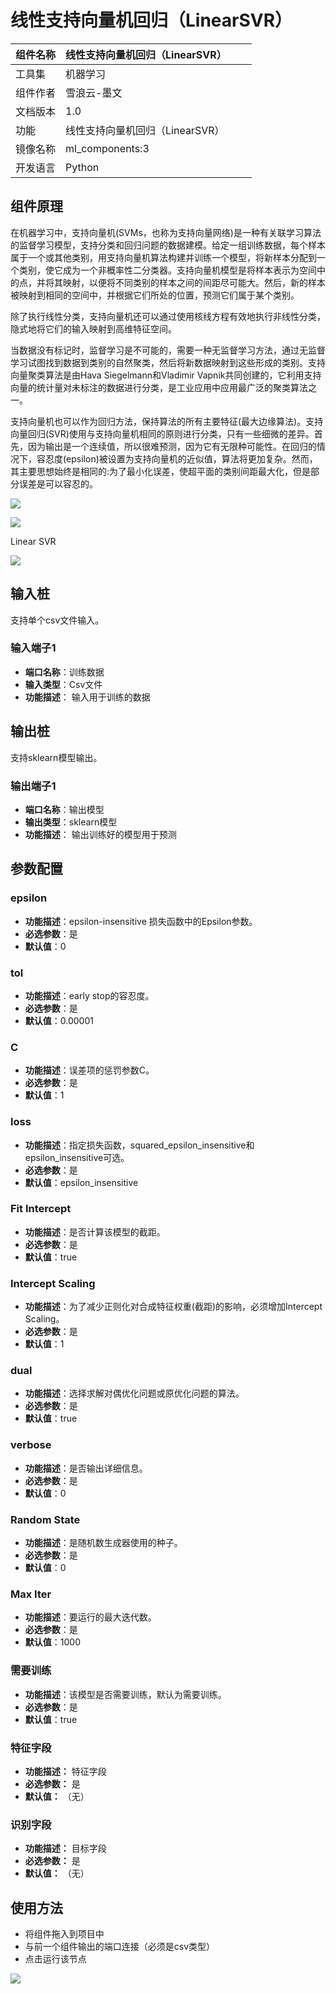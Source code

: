 # 线性支持向量机回归（LinearSVR）
| 组件名称 | 线性支持向量机回归（LinearSVR） |  |  |
| --- | --- | --- | --- |
| 工具集 | 机器学习 |  |  |
| 组件作者 | 雪浪云-墨文 |  |  |
| 文档版本 | 1.0 |  |  |
| 功能 | 线性支持向量机回归（LinearSVR） |  |  |
| 镜像名称 | ml_components:3 |  |  |
| 开发语言 | Python |  |  |

## 组件原理
在机器学习中，支持向量机(SVMs，也称为支持向量网络)是一种有关联学习算法的监督学习模型，支持分类和回归问题的数据建模。给定一组训练数据，每个样本属于一个或其他类别，用支持向量机算法构建并训练一个模型，将新样本分配到一个类别，使它成为一个非概率性二分类器。支持向量机模型是将样本表示为空间中的点，并将其映射，以便将不同类别的样本之间的间距尽可能大。然后，新的样本被映射到相同的空间中，并根据它们所处的位置，预测它们属于某个类别。

除了执行线性分类，支持向量机还可以通过使用核线方程有效地执行非线性分类，隐式地将它们的输入映射到高维特征空间。

当数据没有标记时，监督学习是不可能的，需要一种无监督学习方法，通过无监督学习试图找到数据到类别的自然聚类，然后将新数据映射到这些形成的类别。支持向量聚类算法是由Hava Siegelmann和Vladimir Vapnik共同创建的，它利用支持向量的统计量对未标注的数据进行分类，是工业应用中应用最广泛的聚类算法之一。

支持向量机也可以作为回归方法，保持算法的所有主要特征(最大边缘算法)。支持向量回归(SVR)使用与支持向量机相同的原则进行分类，只有一些细微的差异。首先，因为输出是一个连续值，所以很难预测，因为它有无限种可能性。在回归的情况下，容忍度(epsilon)被设置为支持向量机的近似值，算法将更加复杂。然而，其主要思想始终是相同的:为了最小化误差，使超平面的类别间距最大化，但是部分误差是可以容忍的。

![](./img/12.png)

![](./img/13.png)

Linear SVR

![](./img/14.png)
## 输入桩
支持单个csv文件输入。
### 输入端子1

- **端口名称**：训练数据
- **输入类型**：Csv文件
- **功能描述**： 输入用于训练的数据
## 输出桩
支持sklearn模型输出。
### 输出端子1

- **端口名称**：输出模型
- **输出类型**：sklearn模型
- **功能描述**： 输出训练好的模型用于预测
## 参数配置
### epsilon

- **功能描述**：epsilon-insensitive 损失函数中的Epsilon参数。
- **必选参数**：是
- **默认值**：0
### tol

- **功能描述**：early stop的容忍度。
- **必选参数**：是
- **默认值**：0.00001
### C

- **功能描述**：误差项的惩罚参数C。
- **必选参数**：是
- **默认值**：1
### loss
- **功能描述**：指定损失函数，squared_epsilon_insensitive和epsilon_insensitive可选。
- **必选参数**：是
- **默认值**：epsilon_insensitive
### Fit Intercept

- **功能描述**：是否计算该模型的截距。
- **必选参数**：是
- **默认值**：true
### Intercept Scaling

- **功能描述**：为了减少正则化对合成特征权重(截距)的影响，必须增加Intercept Scaling。
- **必选参数**：是
- **默认值**：1
### dual

- **功能描述**：选择求解对偶优化问题或原优化问题的算法。
- **必选参数**：是
- **默认值**：true
### verbose

- **功能描述**：是否输出详细信息。
- **必选参数**：是
- **默认值**：0
### Random State

- **功能描述**：是随机数生成器使用的种子。
- **必选参数**：是
- **默认值**：0
### Max Iter

- **功能描述**：要运行的最大迭代数。
- **必选参数**：是
- **默认值**：1000
### 需要训练

- **功能描述**：该模型是否需要训练，默认为需要训练。
- **必选参数**：是
- **默认值**：true

### 特征字段

- **功能描述：** 特征字段
- **必选参数：** 是
- **默认值：** （无）

### 识别字段

- **功能描述：** 目标字段
- **必选参数：** 是
- **默认值：** （无）
## 使用方法
- 将组件拖入到项目中
- 与前一个组件输出的端口连接（必须是csv类型）
- 点击运行该节点


![](./img/15.png)




